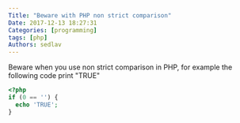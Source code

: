 ```yaml
---
Title: "Beware with PHP non strict comparison"
Date: 2017-12-13 18:27:31
Categories: [programming]
tags: [php]
Authors: sedlav
---
```


Beware when you use non strict comparison in PHP, for example the following code print "TRUE"

```php
<?php
if (0 == '') {
  echo 'TRUE';
}
```
